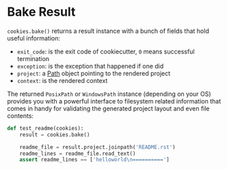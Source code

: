 # Bake Result

``cookies.bake()`` returns a result instance with a bunch of fields that
hold useful information:

* ``exit_code``: is the exit code of cookiecutter, ``0`` means successful termination
* ``exception``: is the exception that happened if one did
* ``project``: a [Path] object pointing to the rendered project
* ``context``: is the rendered context

The returned ``PosixPath`` or ``WindowsPath`` instance (depending on your OS)
provides you with a powerful interface to filesystem related information that
comes in handy for validating the generated project layout and even file
contents:

```python
def test_readme(cookies):
    result = cookies.bake()

    readme_file = result.project.joinpath('README.rst')
    readme_lines = readme_file.read_text()
    assert readme_lines == ['helloworld\n==========']
```

[Path]: https://docs.python.org/3/library/pathlib.html#pathlib.Path
